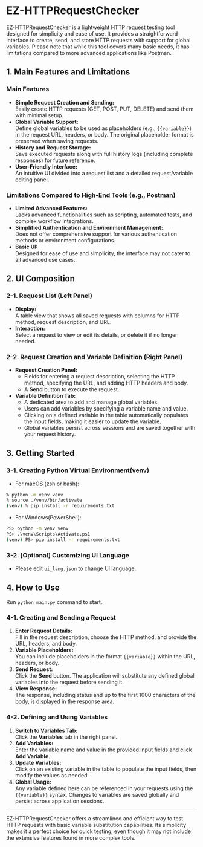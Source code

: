 # EZ-HTTPRequestChecker

EZ-HTTPRequestChecker is a lightweight HTTP request testing tool designed for simplicity and ease of use. It provides a straightforward interface to create, send, and store HTTP requests with support for global variables. Please note that while this tool covers many basic needs, it has limitations compared to more advanced applications like Postman.

## 1. Main Features and Limitations

### Main Features
- **Simple Request Creation and Sending:**  
  Easily create HTTP requests (GET, POST, PUT, DELETE) and send them with minimal setup.
- **Global Variable Support:**  
  Define global variables to be used as placeholders (e.g., `{{variable}}`) in the request URL, headers, or body. The original placeholder format is preserved when saving requests.
- **History and Request Storage:**  
  Save executed requests along with full history logs (including complete responses) for future reference.
- **User-Friendly Interface:**  
  An intuitive UI divided into a request list and a detailed request/variable editing panel.

### Limitations Compared to High-End Tools (e.g., Postman)
- **Limited Advanced Features:**  
  Lacks advanced functionalities such as scripting, automated tests, and complex workflow integrations.
- **Simplified Authentication and Environment Management:**  
  Does not offer comprehensive support for various authentication methods or environment configurations.
- **Basic UI:**  
  Designed for ease of use and simplicity, the interface may not cater to all advanced use cases.

## 2. UI Composition

### 2-1. Request List (Left Panel)
- **Display:**  
  A table view that shows all saved requests with columns for HTTP method, request description, and URL.
- **Interaction:**  
  Select a request to view or edit its details, or delete it if no longer needed.

### 2-2. Request Creation and Variable Definition (Right Panel)
- **Request Creation Panel:**  
  - Fields for entering a request description, selecting the HTTP method, specifying the URL, and adding HTTP headers and body.
  - A **Send** button to execute the request.  
- **Variable Definition Tab:**  
  - A dedicated area to add and manage global variables.
  - Users can add variables by specifying a variable name and value.
  - Clicking on a defined variable in the table automatically populates the input fields, making it easier to update the variable.
  - Global variables persist across sessions and are saved together with your request history.

## 3. Getting Started

### 3-1. Creating Python Virtual Environment(venv)

- For macOS (zsh or bash):
```bash
% python -m venv venv 
% source ./venv/bin/activate
(venv) % pip install -r requirements.txt
```

- For Windows(PowerShell):
```bash
PS> python -m venv venv 
PS> .\venv\Scripts\Activate.ps1
(venv) PS> pip install -r requirements.txt
```

### 3-2. [Optional] Customizing UI Language

- Please edit `ui_lang.json` to change UI language.

## 4. How to Use

Run `python main.py` command to start.

### 4-1. Creating and Sending a Request
1. **Enter Request Details:**  
   Fill in the request description, choose the HTTP method, and provide the URL, headers, and body.
2. **Variable Placeholders:**  
   You can include placeholders in the format `{{variable}}` within the URL, headers, or body.
3. **Send Request:**  
   Click the **Send** button. The application will substitute any defined global variables into the request before sending it.
4. **View Response:**  
   The response, including status and up to the first 1000 characters of the body, is displayed in the response area.

### 4-2. Defining and Using Variables
1. **Switch to Variables Tab:**  
   Click the **Variables** tab in the right panel.
2. **Add Variables:**  
   Enter the variable name and value in the provided input fields and click **Add Variable**.
3. **Update Variables:**  
   Click on an existing variable in the table to populate the input fields, then modify the values as needed.
4. **Global Usage:**  
   Any variable defined here can be referenced in your requests using the `{{variable}}` syntax. Changes to variables are saved globally and persist across application sessions.

---

EZ-HTTPRequestChecker offers a streamlined and efficient way to test HTTP requests with basic variable substitution capabilities. Its simplicity makes it a perfect choice for quick testing, even though it may not include the extensive features found in more complex tools.
